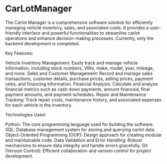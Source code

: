 # CarLotManager
The Carlot Manager is a comprehensive software solution for efficiently managing vehicle inventory, sales, and associated costs. It provides a user-friendly interface and powerful functionalities to streamline carlot operations and enhance decision-making processes. Currently, only the backend development is completed.

Key Features:

Vehicle Inventory Management: Easily track and manage vehicle information, including stock numbers, VINs, make, model, year, mileage, and more.
Sales and Customer Management: Record and manage sales transactions, customer details, purchase prices, selling prices, payment rates, and financing information.
Financial Analysis: Calculate and analyze financial metrics such as cash down payments, amount financed, final payment amounts, and payment schedules.
Repair and Maintenance Tracking: Track repair costs, maintenance history, and associated expenses for each vehicle in the inventory.

Technologies Used:

Python: The core programming language used for building the software.
SQL: Database management system for storing and querying carlot data.
Object-Oriented Programming (OOP): Design approach for creating modular and maintainable code.
Data Validation and Error Handling: Robust mechanisms to ensure data integrity and handle errors gracefully.
Git (Version Control): Efficient collaboration and version control for project development.
